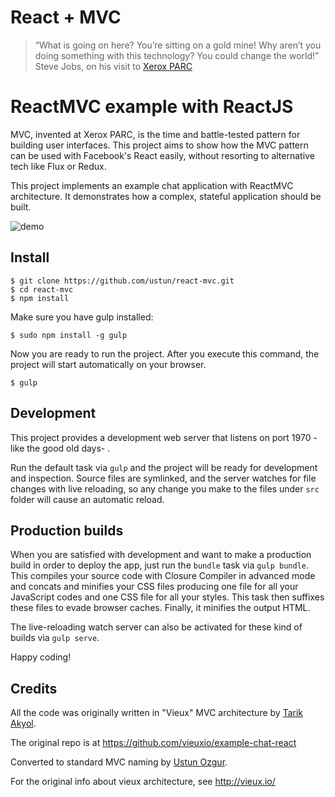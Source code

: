 # React + MVC

> “What is going on here? You’re sitting on a gold mine! Why aren’t you doing something with this technology? You could change the world!”
  Steve Jobs, on his visit to [Xerox PARC](https://en.wikipedia.org/wiki/PARC_(company))

# ReactMVC example with ReactJS

MVC, invented at Xerox PARC, is the time and battle-tested pattern for building user interfaces. This project aims to show how the MVC pattern can be used with Facebook's React easily, without resorting to alternative tech like Flux or Redux.


This project implements an example chat application with ReactMVC architecture. It demonstrates how a complex, stateful application should be built.

![demo](https://cloud.githubusercontent.com/assets/698308/9188378/41976688-3fe4-11e5-940d-e555f666b294.gif)

## Install

```
$ git clone https://github.com/ustun/react-mvc.git
$ cd react-mvc
$ npm install
```

Make sure you have gulp installed:
```
$ sudo npm install -g gulp
```

Now you are ready to run the project. After you execute this command, the project will start automatically on your browser.
```
$ gulp
```

## Development

This project provides a development web server that listens on port 1970 -like the good old days- .

Run the default task via `gulp` and the project will be ready for development and inspection. Source files are symlinked, and the server watches for file changes with live reloading, so any change you make to the files under `src` folder will cause an automatic reload.

## Production builds

When you are satisfied with development and want to make a production build in order to deploy the app, just run the `bundle` task via `gulp bundle`. This compiles your source code with Closure Compiler in advanced mode and concats and minifies your CSS files producing one file for all your JavaScript codes and one CSS file for all your styles. This task then suffixes these files to evade browser caches. Finally, it minifies the output HTML.

The live-reloading watch server can also be activated for these kind of builds via `gulp serve`.

Happy coding!


## Credits

All the code was originally written in "Vieux" MVC architecture by [Tarik Akyol](https://github.com/tarikakyol).

The original repo is at https://github.com/vieuxio/example-chat-react

Converted to standard MVC naming by [Ustun Ozgur](https://github.com/ustun).

For the original info about vieux architecture, see http://vieux.io/
